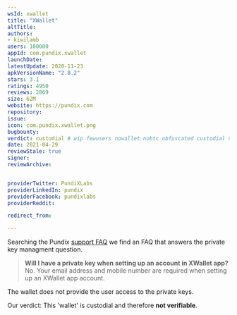 ```yaml
---
wsId: xwallet
title: "XWallet"
altTitle: 
authors:
- kiwilamb
users: 100000
appId: com.pundix.xwallet
launchDate: 
latestUpdate: 2020-11-23
apkVersionName: "2.8.2"
stars: 3.1
ratings: 4950
reviews: 2869
size: 62M
website: https://pundix.com
repository: 
issue: 
icon: com.pundix.xwallet.png
bugbounty: 
verdict: custodial # wip fewusers nowallet nobtc obfuscated custodial nosource nonverifiable reproducible bounty defunct
date: 2021-04-29
reviewStale: true
signer: 
reviewArchive:


providerTwitter: PundiXLabs
providerLinkedIn: pundix
providerFacebook: pundixlabs
providerReddit: 

redirect_from:

---
```



Searching the Pundix [support FAQ](https://support.pundix.com/) we find an FAQ that answers the private key managment question.

> **Will I have a private key when setting up an account in XWallet app?**<br>
  No. Your email address and mobile number are required when setting up an XWallet app account.

The wallet does not provide the user access to the private keys.

Our verdict: This 'wallet' is custodial and therefore **not verifiable**.

